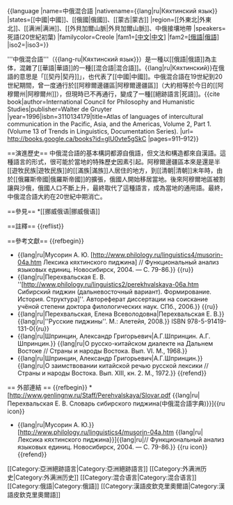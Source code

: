 {{language
|name=中俄混合語
|nativename={{lang|ru|Кяхтинский язык}}
|states=[[中國|中國]]、[[俄國|俄國]]、[[蒙古|蒙古]]
|region=[[外東北|外東北]]、[[满洲|满洲]]、[[外貝加爾山脈|外貝加爾山脈]]、中俄接壤地帶
|speakers=死語(20世紀初葉)
|familycolor=Creole
|fam1=[[中文|中文]](文法構造)
|fam2=[[俄語|俄語]](基本構詞)
|iso2=|iso3=}}

'''中俄混合語'''（{{lang-ru|Кяхтинский язык}}）是一種以[[俄語|俄語]]為主体，混雜了[[華語|華語]]的一種[[混合語|混合語]]。{{lang|ru|Кяхтинский}}在俄語的意思是「[[契丹|契丹]]」，也代表了[[中國|中國]]。中俄混合語在19世紀到20世紀期間，曾一度通行於[[阿穆爾邊疆區|阿穆爾邊疆區]]（大約相等於今日的[[阿穆爾州|阿穆爾州]]），但現時已不再通行，變成了一種[[絕跡語言|死語]]。<ref name=lee>{{cite book|author=International Council for Philosophy and Humanistic Studies|publisher=Walter de Gruyter |year=1996|isbn=3110134179|title=Atlas of languages of intercultural communication in the Pacific, Asia, and the Americas, Volume 2, Part 1. (Volume 13 of Trends in Linguistics, Documentation Series). |url= http://books.google.ca/books?id=glU0vte5gSkC
|pages=911–912}}<!-- |editors=Stephen Adolphe Wurm, Peter Mühlhäusler, Darrell T. Tyron --></ref>

==演進歷史==
中俄混合語的基本構詞都源自俄語，但文法和構造都來自漢語。這種語言的形式，很可能於當地的特殊歷史因素引起。阿穆爾邊疆區本來是還是半[[遊牧民族|遊牧民族]]的[[滿族|滿族]]人居住的地方，到[[清朝|清朝]]末年時，由於[[俄羅斯帝國|俄羅斯帝國]]的擴張，俄國人開始移居當地。後來阿穆爾地區被割讓與沙俄，俄國人口不斷上升，最終取代了這種語言，成為當地的通用語。最終，中俄混合語大約在20世紀中期消亡。

==參見==
*[[挪威俄语|挪威俄语]]

==註釋==
{{reflist}}

==參考文獻==
{{refbegin}}
* {{lang|ru|Мусорин А. Ю. [http://www.philology.ru/linguistics4/musorin-04a.htm  Лексика кяхтинского пиджина] // Функциональный анализ языковых единиц. Новосибирск, 2004. — С. 79-86.}} {{ru}}
* {{lang|ru|Перехвальская Е. В. ''[http://www.philology.ru/linguistics2/perekhvalskaya-06a.htm Сибирский пиджин (дальневосточный вариант). Формирование. История. Структура]''. Автореферат диссертации на соискание учёной степени доктора филологических наук. СПб., 2006.}} {{ru}}
* {{lang|ru|Перехвальская, Елена Всеволодовна|Перехвальская Е. В.}} {{lang|ru|''Русские пиджины''. М.: Алетейя, 2008.}} ISBN 978-5-91419-131-0{{ru}}
* {{lang|ru|Шпринцин, Александр Григорьевич|А.Г.Шпринцин. А.Г. Шпринцин.}} {{lang|ru|О русско-китайском диалекте на Дальнем Востоке // Страны и народы Востока. Вып. VI. М., 1968.}}
* {{lang|ru|Шпринцин, Александр Григорьевич|А.Г.Шпринцин.}} {{lang|ru|О заимствовании китайской речью русской лексики // Страны и народы Востока. Вып. ХIII, кн. 2. М., 1972.}}
{{refend}}

== 外部連結 ==
{{refbegin}}
*[http://www.genlingnw.ru/Staff/Perehvalskaya/Slovar.pdf {{lang|ru|Перехвальская Е. В. Словарь сибирского пиджина(中俄混合語字典)}}]{{ru icon}}
* {{lang|ru|Мусорин А. Ю.}} [http://www.philology.ru/linguistics4/musorin-04a.htm {{lang|ru|Лексика кяхтинского пиджина}}]{{lang|ru|// Функциональный анализ языковых единиц. Новосибирск, 2004. — С. 79-86.}} {{ru icon}}
{{refend}}

[[Category:亞洲絕跡語言|Category:亞洲絕跡語言]]
[[Category:外满洲历史|Category:外满洲历史]]
[[Category:混合语言|Category:混合语言]]
[[Category:俄語|Category:俄語]]
[[Category:漢語皮欽克里奧爾語|Category:漢語皮欽克里奧爾語]]
